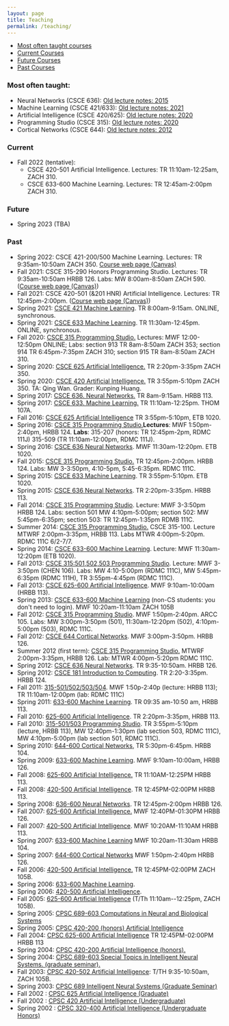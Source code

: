 ```yaml
---
layout: page
title: Teaching
permalink: /teaching/
---
```


<ul class="flattoc">
<li> <a href="#often">Most often taught courses</a></li>
<li> <a href="#current">Current Courses</a></li>
<li> <a href="#future">Future Courses</a></li>
<li> <a href="#past">Past Courses</a></li>
</ul>

<a name="often"></a>
### Most often taught: 

* Neural Networks (CSCE 636): [Old lecture notes: 2015](https://people.engr.tamu.edu/choe/choe/courses/16spring/636/index.html)
* Machine Learning (CSCE 421/633): [Old lecture notes: 2021](https://people.engr.tamu.edu/choe/choe/courses/21spring/633/index.html)
* Artificial Intelligence (CSCE 420/625): [Old lecture notes: 2020](https://people.engr.tamu.edu/choe/choe/courses/20spring/625.html)
* Programming Studio (CSCE 315): [Old lecture notes: 2020](https://people.engr.tamu.edu/choe/choe/courses/20fall/315/index.html)
* Cortical Networks (CSCE 644): [Old lecture notes: 2012](https://people.engr.tamu.edu/choe/choe/courses/12fall/644.html)

<a name="current"></a>
### Current
* Fall 2022 (tentative): 
  * CSCE 420-501 Artificial Intelligence. Lectures: TR 11:10am-12:25am, ZACH 310.
  * CSCE 633-600 Machine Learning. Lectures: TR 12:45am-2:00pm ZACH 310. 

<a name="future"></a>
### Future

* Spring 2023 (TBA)

<a name="past"></a>
### Past

* Spring 2022: CSCE 421-200/500 Machine Learning. Lectures: TR 9:35am-10:50am ZACH 350.  [Course web page (Canvas)](https://canvas.tamu.edu/courses/137553)
* Fall 2021: CSCE 315-290 Honors Programming Studio. Lectures: TR 9:35am-10:50am HRBB 126. Labs: MW 8:00am-8:50am ZACH 590.  ([Course web page (Canvas)](https://canvas.tamu.edu/courses/103661))
* Fall 2021: CSCE 420-501 (&amp;201 HNR) Artificial Intelligence. Lectures: TR 12:45pm-2:00pm.  ([Course web page (Canvas)](https://canvas.tamu.edu/courses/113498))
* Spring 2021: [CSCE 421 Machine Learning](https://people.engr.tamu.edu/choe/choe/courses/21spring/421/index.html). TR 8:00am-9:15am. ONLINE, synchronous.
* Spring 2021: [CSCE 633 Machine Learning](https://people.engr.tamu.edu/choe/choe/courses/21spring/633/index.html). TR 11:30am-12:45pm. ONLINE, synchronous.
* Fall 2020: [CSCE 315 Programming Studio.](https://people.engr.tamu.edu/choe/choe/courses/20fall/315/index.html) Lectures: MWF 12:00-12:50pm ONLINE; Labs: section 913 TR 8am-8:50am  ZACH 353; section 914 TR 6:45pm-7:35pm ZACH 310; section 915 TR 8am-8:50am ZACH 310.
* Spring 2020: [CSCE 625 Artificial Intelligence.](https://people.engr.tamu.edu/choe/choe/courses/20spring/625.html) TR 2:20pm-3:35pm ZACH 350. 
* Spring 2020: [CSCE 420 Artificial Intelligence.](https://people.engr.tamu.edu/choe/choe/courses/20spring/420.html) TR 3:55pm-5:10pm ZACH 350. TA: Qing Wan. Grader: Kunping Huang.
* Spring 2017: [CSCE 636. Neural Networks.](https://people.engr.tamu.edu/choe/choe/courses/17spring/636.html) TR 8am-9:15am. HRBB 113.
* Spring 2017: [CSCE 633. Machine Learning.](https://people.engr.tamu.edu/choe/choe/courses/17spring/633.html) TR 11:10am-12:25pm. THOM 107A. 
* Fall 2016: [CSCE 625 Artificial Intelligence](https://people.engr.tamu.edu/choe/choe/courses/16fall/625.html) TR 3:55pm-5:10pm, ETB 1020.
* Spring 2016: [CSCE 315 Programming Studio.](https://people.engr.tamu.edu/choe/choe/courses/16spring/315/index.html)<b>Lectures</b>: MWF 1:50pm-2:40pm, HRBB 124. <b>Labs</b>: 315-207 (honors: TR 12:45pm-2pm, RDMC 111J) 315-509 (TR 11:10am-12:00pm, RDMC 111J).
* Spring 2016: [CSCE 636 Neural Networks](https://people.engr.tamu.edu/choe/choe/courses/16spring/636/index.html). MWF 11:30am-12:20pm. ETB 1020.
* Fall 2015: [CSCE 315 Programming Studio.](https://people.engr.tamu.edu/choe/choe/courses/15fall/315.html) TR 12:45pm-2:00pm. HRBB 124.  Labs: MW 3-3:50pm, 4:10-5pm, 5:45-6:35pm. RDMC 111C.
* Spring 2015: [CSCE 633 Machine Learning](https://people.engr.tamu.edu/choe/choe/courses/15spring/633.html). TR 3:55pm-5:10pm. ETB 1020.
* Spring 2015: [CSCE 636 Neural Networks](https://people.engr.tamu.edu/choe/choe/courses/15spring/636.html). TR 2:20pm-3:35pm. HRBB 113.
* Fall 2014: [CSCE 315 Programming Studio](https://people.engr.tamu.edu/choe/choe/courses/14fall/315/index.html). Lecture: MWF 3-3:50pm HRBB 124. Labs: section 501 MW 4:10pm-5:00pm; section 502: MW 5:45pm-6:35pm; section 503: TR 12:45pm-1:35pm RDMB 111C.
* Summer 2014: [CSCE 315 Programming Studio.](https://people.engr.tamu.edu/choe/choe/courses/14summer/315.html) CSCE 315-100. Lecture MTWRF 2:00pm-3:35pm, HRBB 113. Labs MTWR 4:00pm-5:20pm. RDMC 111C 6/2-7/7.
* Spring 2014: [CSCE 633-600 Machine Learning](https://people.engr.tamu.edu/choe/choe/courses/14spring/633.html).  Lecture: MWF 11:30am-12:20pm (ETB 1020). 
* Fall 2013: [CSCE 315:501,502,503 Programming Studio](https://people.engr.tamu.edu/choe/choe/courses/13fall/315.html). Lecture: MWF 3-3:50pm (CHEN 106). Labs: MW 4:10-5:00pm (RDMC 111C), MW 5:45pm-6:35pm (RDMC 111H), TR 3:55pm-4:45pm (RDMC 111C).
* Fall 2013: [CSCE 625-600 Artificial Intelligence](https://people.engr.tamu.edu/choe/choe/courses/13fall/625.html). MWF 9:10am-10:00am (HRBB 113).
* Spring 2013: [CSCE 633-600 Machine Learning](https://people.engr.tamu.edu/choe/choe/courses/13spring/633.html) (non-CS students: you don't need to login). MWF 10:20am-11:10am ZACH 105B
* Fall 2012: [CSCE 315 Programming Studio](https://people.engr.tamu.edu/choe/choe/courses/12fall/315.html). MWF 1:50pm-2:40pm. ARCC 105. Labs: MW 3:00pm-3:50pm (501), 11:30am-12:20pm (502), 4:10pm-5:00pm (503), RDMC 111C.
* Fall 2012: [CSCE 644 Cortical Networks](https://people.engr.tamu.edu/choe/choe/courses/12fall/644.html). MWF 3:00pm-3:50pm. HRBB 126.
* Summer 2012 (first term): [CSCE 315 Programming Studio.](https://people.engr.tamu.edu/choe/choe/courses/12summer/315.html) MTWRF 2:00pm-3:35pm, HRBB 126. Lab: MTWR 4:00pm-5:20pm  RDMC 111C.
* Spring 2012: [CSCE 636 Neural Networks](https://people.engr.tamu.edu/choe/choe/courses/12spring/636.html). TR 9:35-10:50am. HRBB 126.
* Spring 2012: [CSCE 181 Introduction to Computing](https://people.engr.tamu.edu/choe/choe/courses/12spring/181.html). TR 2:20-3:35pm. HRBB 124.
* Fall 2011: [315-501/502/503/504](https://people.engr.tamu.edu/choe/choe/courses/11fall/315.html).  MWF 1:50p-2:40p (lecture: HRBB 113); TR 11:10am-12:00pm (lab: RDMC 111C)
* Spring 2011: [633-600 Machine Learning](https://people.engr.tamu.edu/choe/choe/courses/11spring/633.html). TR 09:35 am-10:50 am, HRBB 113. 
* Fall 2010: [625-600  Artificial Intelligence](https://people.engr.tamu.edu/choe/choe/courses/10fall/625.html). TR 2:20pm-3:35pm, HRBB 113.
* Fall 2010: [315-501/503 Programming Studio](https://people.engr.tamu.edu/choe/choe/courses/10fall/315.html). TR 3:55pm-5:10pm (lecture, HRBB 113), MW 12:40pm-1:30pm (lab section 503, RDMC 111C), MW 4:10pm-5:00pm (lab section 501, RDMC 111C). 
* Spring 2010: [644-600 Cortical Networks](https://people.engr.tamu.edu/choe/choe/courses/10spring/644.html), TR 5:30pm-6:45pm. HRBB 104.
* Spring 2009: [633-600 Machine Learning](https://people.engr.tamu.edu/choe/choe/courses/09spring/633.html). MWF 9:10am-10:00am, HRBB 126. 
* Fall 2008: [625-600 Artificial Intelligence.](https://people.engr.tamu.edu/choe/choe/courses/08fall/625.html)  TR 11:10AM-12:25PM HRBB 113. 
* Fall 2008: [420-500 Artificial Intelligence](https://people.engr.tamu.edu/choe/choe/courses/08fall/420.html).  TR 12:45PM-02:00PM HRBB 113. 
* Spring 2008: [636-600 Neural Networks](https://people.engr.tamu.edu/choe/choe/courses/08spring.html). TR 12:45pm-2:00pm HRBB 126.
* Fall 2007: [625-600 Artificial Intelligence.](https://people.engr.tamu.edu/choe/choe/courses/07fall/625.html)  MWF 12:40PM-01:30PM HRBB 126.
* Fall 2007: [420-500 Artificial Intelligence](https://people.engr.tamu.edu/choe/choe/courses/07fall/420.html).  MWF 10:20AM-11:10AM HRBB 113. 
* Spring 2007: [633-600 Machine Learning](https://people.engr.tamu.edu/choe/choe/courses/07spring/633.html) MWF 10:20am-11:30am HRBB 104.
* Spring 2007: [644-600 Cortical Networks](https://people.engr.tamu.edu/choe/choe/courses/07spring/644.html) MWF 1:50pm-2:40pm HRBB 126.
* Fall 2006: [420-500 Artificial Intelligence.](https://people.engr.tamu.edu/choe/choe/courses/06fall.html)  TR 12:45PM-02:00PM ZACH 105B.
* Spring 2006: [633-600 Machine Learning](https://people.engr.tamu.edu/choe/choe/courses/06spring/633.html).
* Spring 2006: [420-500 Artificial Intelligence](https://people.engr.tamu.edu/choe/choe/courses/06spring/420.html). 
* Fall 2005: [625-600 Artificial Intelligence](https://people.engr.tamu.edu/choe/choe/courses/05fall.html) (T/Th 11:10am--12:25pm, ZACH 105B).
* Spring 2005: [CPSC 689-603 Computations in Neural and Biological Systems](https://people.engr.tamu.edu/choe/choe/courses/05spring/689.html)
* Spring 2005: [CPSC 420-200 (honors) Artificial Intelligence](https://people.engr.tamu.edu/choe/choe/courses/05spring/420.html)
* Fall 2004: [CPSC 625-600 Artificial Intelligence](https://people.engr.tamu.edu/choe/choe/courses/04fall.html)   TR 12:45PM-02:00PM HRBB 113
* Spring 2004: [CPSC 420-200 Artificial Intelligence (honors).](https://people.engr.tamu.edu/choe/choe/courses/04spring/420.html)
* Spring 2004: [CPSC 689-603 Special Topics in Intelligent Neural Systems. (graduate seminar).](https://people.engr.tamu.edu/choe/choe/courses/04spring/689.html)
* Fall 2003: [CPSC 420-502 Artificial Intelligence](https://people.engr.tamu.edu/choe/choe/courses/03fall.html): T/TH 9:35-10:50am, ZACH 105B.
* Spring 2003: [CPSC 689 Intelligent Neural Systems (Graduate Seminar)](https://people.engr.tamu.edu/choe/choe/courses/03spring.html)
* Fall 2002 : [CPSC 625 Artificial Intelligence (Graduate)](https://people.engr.tamu.edu/choe/choe/courses/02fall/625.html)
* Fall 2002 : [CPSC 420 Artificial Intelligence (Undergraduate)](https://people.engr.tamu.edu/choe/choe/courses/02fall/420.html)
* Spring 2002 : [CPSC 320-400 Artificial Intelligence (Undergraduate Honors)](https://people.engr.tamu.edu/choe/choe/courses/02spring.html)
